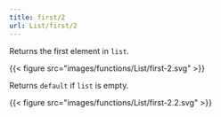 ```yaml
---
title: first/2
url: List/first/2
---
```



Returns the first element in `list`.

{{< figure src="images/functions/List/first-2.svg" >}}

Returns `default` if `list` is empty.

{{< figure src="images/functions/List/first-2.2.svg" >}}
